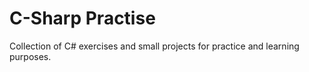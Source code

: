 # C-Sharp Practise
Collection of C# exercises and small projects for practice and learning purposes.
